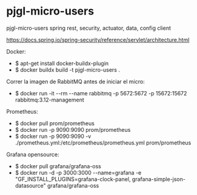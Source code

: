 # pjgl-micro-users
pjgl-micro-users spring rest, security, actuator, data, config client

https://docs.spring.io/spring-security/reference/servlet/architecture.html

Docker:
- $ apt-get install docker-buildx-plugin 
- $ docker buildx build -t pjgl-micro-users .

Correr la imagen de RabbitMQ antes de iniciar el micro:
- $ docker run -it --rm --name rabbitmq -p 5672:5672 -p 15672:15672 rabbitmq:3.12-management

Prometheus:
- $ docker pull prom/prometheus
- $ docker run -p 9090:9090 prom/prometheus
- $ docker run -p 9090:9090 -v ./prometheus.yml:/etc/prometheus/prometheus.yml prom/prometheus

Grafana opensource:
- $ docker pull grafana/grafana-oss
- $ docker run -d -p 3000:3000 --name=grafana -e "GF_INSTALL_PLUGINS=grafana-clock-panel, grafana-simple-json-datasource" grafana/grafana-oss
